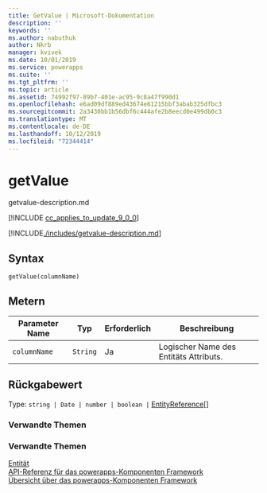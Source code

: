 ```yaml
---
title: GetValue | Microsoft-Dokumentation
description: ''
keywords: ''
ms.author: nabuthuk
author: Nkrb
manager: kvivek
ms.date: 10/01/2019
ms.service: powerapps
ms.suite: ''
ms.tgt_pltfrm: ''
ms.topic: article
ms.assetid: 74992f97-89b7-401e-ac95-9c8a47f990d1
ms.openlocfilehash: e6ad09df889ed43674e61215bbf3abab325dfbc3
ms.sourcegitcommit: 2a3430bb1b56dbf6c444afe2b8eecd0e499db0c3
ms.translationtype: MT
ms.contentlocale: de-DE
ms.lasthandoff: 10/12/2019
ms.locfileid: "72344414"
---
```

# <a name="getvalue"></a>getValue

getvalue-description.md

[!INCLUDE [cc_applies_to_update_9_0_0](../../../../includes/cc_applies_to_update_9_0_0.md)]

[!INCLUDE[./includes/getvalue-description.md](./includes/getvalue-description.md)]

## <a name="syntax"></a>Syntax

`getValue(columnName)`

## <a name="parameters"></a>Metern

| Parameter Name|Typ|Erforderlich|Beschreibung|
| ------------- |----|--------|-----------|
|`columnName`|`String`|Ja|Logischer Name des Entitäts Attributs.|

## <a name="return-value"></a>Rückgabewert

Type: `string | Date | number | boolean |` [EntityReference](../entityreference.md)[]

### <a name="related-topics"></a>Verwandte Themen

### <a name="related-topics"></a>Verwandte Themen

[Entität](../entity.md)<br/>
[API-Referenz für das powerapps-Komponenten Framework](../../reference/index.md)<br/>
[Übersicht über das powerapps-Komponenten Framework](../../overview.md)